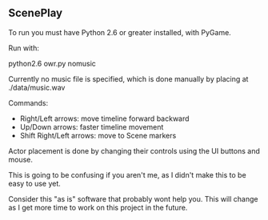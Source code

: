 ## ScenePlay

To run you must have Python 2.6 or greater installed, with PyGame.

Run with:

python2.6 owr.py nomusic

Currently no music file is specified, which is done manually by placing at ./data/music.wav

Commands:

 - Right/Left arrows: move timeline forward backward
 - Up/Down arrows: faster timeline movement
 - Shift Right/Left arrows: move to Scene markers

Actor placement is done by changing their controls using the UI buttons and mouse.

This is going to be confusing if you aren't me, as I didn't make this to be easy to use yet.

Consider this "as is" software that probably wont help you.  This will change as I get more time to work on this project in the future.

